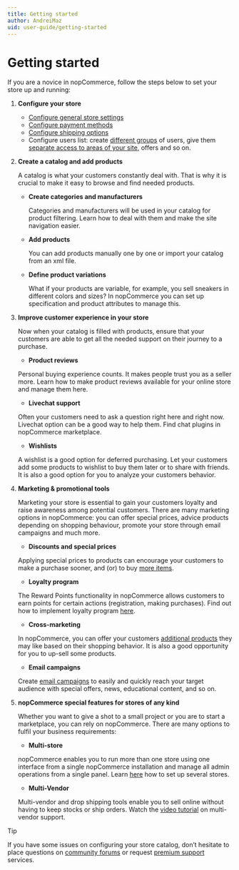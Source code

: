 ```yaml
---
title: Getting started
author: AndreiMaz
uid: user-guide/getting-started
---
```

# Getting started

If you are a novice in nopCommerce, follow the steps below to set your store up and running:

1. **Configure your store**
    * [Configure general store settings](xref:user-guide/configuring/settingup/mainstore/index)
    * [Configure payment methods](xref:user-guide/configuring/settingup/payments/payment-methods)
    * [Configure shipping options](xref:user-guide/configuring/settingup/shipping/index)
    * Configure users list: create [different groups](xref:user-guide/configuring/settingup/customers/customer-roles) of users, give them [separate access to areas of your site](xref:user-guide/configuring/settingup/customers/acl), offers and so on.

1. **Create a catalog and add products**

    A catalog is what your customers constantly deal with. That is why it is crucial to make it easy to browse and find needed products.

    * **Create categories and manufacturers**

      Categories and manufacturers  will be used in your catalog for product filtering. Learn how to deal with them and make the site navigation easier.

    * **Add products**

      You can add products manually one by one or import your catalog from an xml file.

    * **Define product variations**

      What if your products are variable, for example, you sell sneakers in different colors and sizes? In nopCommerce you can set up specification and product attributes to manage this.
1. **Improve customer experience in your store**

    Now when your catalog is filled with products, ensure that your customers are able to get all the needed support on their journey to a purchase. 

    * **Product reviews**

    Personal buying experience counts. It makes people trust you as a seller more. Learn how to make product reviews available for your online store and manage them here.

    * **Livechat support**

    Often your customers need to ask a question right here and right now. Livechat option can be a good way to help them. Find chat plugins in nopCommerce marketplace.

    * **Wishlists**

    A wishlist is a good option for deferred purchasing. Let your customers add some products to wishlist to buy them later or to share with friends. It is also a good option for you to analyze your customers behavior.

1. **Marketing & promotional tools**

    Marketing your store is essential to gain your customers loyalty and raise awareness among potential customers. There are many marketing options in nopCommerce: you can offer special prices, advice products depending on shopping behaviour, promote your store through email campaigns and much more.

    * **Discounts and special prices**

    Applying special prices to products can encourage your customers to make a purchase sooner, and (or) to buy [more items](xref:user-guide/marketing/promotional/tier-prices).

    * **Loyalty program**

    The Reward Points functionality in nopCommerce allows customers to earn points for certain actions (registration, making purchases). Find out how to implement loyalty program [here](xref:user-guide/marketing/promotional/reward-points).

    * **Cross-marketing**

    In nopCommerce, you can offer your customers [additional products](xref:xref:user-guide/marketing/promotional/crosssells-related-products) they may like based on their shopping behavior. It is also a good opportunity for you to up-sell some products.

    * **Email campaigns**

    Create [email campaigns](xref:xref:user-guide/marketing/promotional/content/email-campaigns/index) to easily and quickly reach your target audience with special offers, news, educational content, and so on.

1. **nopCommerce special features for stores of any kind**

    Whether you want to give a shot to a small project or you are to start a marketplace, you can rely on nopCommerce. There are many options to fulfil your business requirements:

    * **Multi-store**

    nopCommerce enables you to run more than one store using one interface from a single nopCommerce installation and manage all admin operations from a single panel. Learn [here](xref:user-guide/configuring/settingup/mainstore/multiple-store) how to set up several stores.

    * **Multi-Vendor**

    Multi-vendor and drop shipping tools enable you to sell online without having to keep stocks or ship orders. Watch the [video tutorial](https://www.youtube.com/watch?v=MH6r6tqfLF8&index=9&list=PLnL_aDfmRHwsbhj621A-RFb1KnzeFxYz4) on multi-vendor support.

> [!TIP]
> If you have some issues on configuring your store catalog, don’t hesitate to place questions on [community forums](http://www.nopcommerce.com/boards/f/5/general-support.aspx) or request [premium support](http://www.nopcommerce.com/p/541/nopcommerce-premium-support-services.aspx) services.

